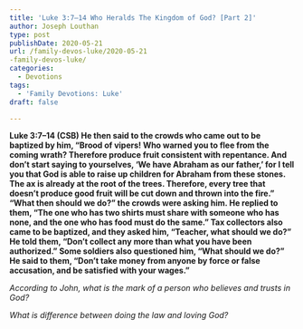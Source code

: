 ```yaml
---
title: 'Luke 3:7–14 Who Heralds The Kingdom of God? [Part 2]'
author: Joseph Louthan
type: post
publishDate: 2020-05-21
url: /family-devos-luke/2020-05-21
-family-devos-luke/
categories:
  - Devotions
tags:
  - 'Family Devotions: Luke'
draft: false

---
```


**Luke 3:7–14 (CSB) He then said to the crowds who came out to be baptized by him, “Brood of vipers! Who warned you to flee from the coming wrath?  Therefore produce fruit consistent with repentance. And don’t start saying to yourselves, ‘We have Abraham as our father,’ for I tell you that God is able to raise up children for Abraham from these stones.  The ax is already at the root of the trees. Therefore, every tree that doesn’t produce good fruit will be cut down and thrown into the fire.”  “What then should we do?” the crowds were asking him.  He replied to them, “The one who has two shirts must share with someone who has none, and the one who has food must do the same.”  Tax collectors also came to be baptized, and they asked him, “Teacher, what should we do?”  He told them, “Don’t collect any more than what you have been authorized.”  Some soldiers also questioned him, “What should we do?” He said to them, “Don’t take money from anyone by force or false accusation, and be satisfied with your wages.”** 

*According to John, what is the mark of a person who believes and trusts in God?*

*What is difference between doing the law and loving God?*

